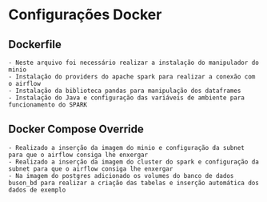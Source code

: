 # Configurações Docker

## Dockerfile
	- Neste arquivo foi necessário realizar a instalação do manipulador do minio
	- Instalação do providers do apache spark para realizar a conexão com o airflow
	- Instalação da biblioteca pandas para manipulação dos dataframes
	- Instalação do Java e configuração das variáveis de ambiente para funcionamento do SPARK


## Docker Compose Override
	- Realizado a inserção da imagem do minio e configuração da subnet para que o airflow consiga lhe enxergar
	- Realizado a inserção da imagem do cluster do spark e configuração da subnet para que o airflow consiga lhe enxergar
	- Na imagem do postgres adicionado os volumes do banco de dados buson_bd para realizar a criação das tabelas e inserção automática dos dados de exemplo